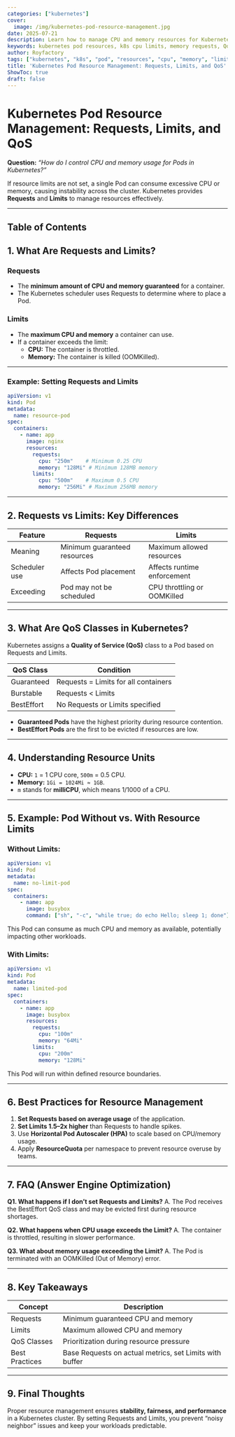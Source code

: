 ```yaml
---
categories: ["kubernetes"]
cover:
  image: /img/kubernetes-pod-resource-management.jpg
date: 2025-07-21
description: Learn how to manage CPU and memory resources for Kubernetes Pods using Requests, Limits, and QoS classes. This guide explains resource control, YAML examples, and best practices.
keywords: kubernetes pod resources, k8s cpu limits, memory requests, QoS classes, resource management, kubectl, pod performance
author: Royfactory
tags: ["kubernetes", "k8s", "pod", "resources", "cpu", "memory", "limits", "requests", "QoS", "devops"]
title: 'Kubernetes Pod Resource Management: Requests, Limits, and QoS'
ShowToc: true
draft: false
---
```


# Kubernetes Pod Resource Management: Requests, Limits, and QoS

**Question:** *“How do I control CPU and memory usage for Pods in Kubernetes?”*

If resource limits are not set, a single Pod can consume excessive CPU or memory, causing instability across the cluster. Kubernetes provides **Requests** and **Limits** to manage resources effectively.

---

## Table of Contents

## 1. What Are Requests and Limits?

### Requests
- The **minimum amount of CPU and memory guaranteed** for a container.
- The Kubernetes scheduler uses Requests to determine where to place a Pod.

### Limits
- The **maximum CPU and memory** a container can use.
- If a container exceeds the limit:
  - **CPU:** The container is throttled.
  - **Memory:** The container is killed (OOMKilled).

---

### Example: Setting Requests and Limits

```yaml
apiVersion: v1
kind: Pod
metadata:
  name: resource-pod
spec:
  containers:
    - name: app
      image: nginx
      resources:
        requests:
          cpu: "250m"    # Minimum 0.25 CPU
          memory: "128Mi" # Minimum 128MB memory
        limits:
          cpu: "500m"    # Maximum 0.5 CPU
          memory: "256Mi" # Maximum 256MB memory
````

---

## 2. Requests vs Limits: Key Differences

| Feature       | Requests                     | Limits                      |
| ------------- | ---------------------------- | --------------------------- |
| Meaning       | Minimum guaranteed resources | Maximum allowed resources   |
| Scheduler use | Affects Pod placement        | Affects runtime enforcement |
| Exceeding     | Pod may not be scheduled     | CPU throttling or OOMKilled |

---

## 3. What Are QoS Classes in Kubernetes?

Kubernetes assigns a **Quality of Service (QoS)** class to a Pod based on Requests and Limits.

| QoS Class  | Condition                            |
| ---------- | ------------------------------------ |
| Guaranteed | Requests = Limits for all containers |
| Burstable  | Requests < Limits                    |
| BestEffort | No Requests or Limits specified      |

* **Guaranteed Pods** have the highest priority during resource contention.
* **BestEffort Pods** are the first to be evicted if resources are low.

---

## 4. Understanding Resource Units

* **CPU:** `1` = 1 CPU core, `500m` = 0.5 CPU.
* **Memory:** `1Gi = 1024Mi ≈ 1GB`.
* `m` stands for **milliCPU**, which means 1/1000 of a CPU.

---

## 5. Example: Pod Without vs. With Resource Limits

### Without Limits:

```yaml
apiVersion: v1
kind: Pod
metadata:
  name: no-limit-pod
spec:
  containers:
    - name: app
      image: busybox
      command: ["sh", "-c", "while true; do echo Hello; sleep 1; done"]
```

This Pod can consume as much CPU and memory as available, potentially impacting other workloads.

### With Limits:

```yaml
apiVersion: v1
kind: Pod
metadata:
  name: limited-pod
spec:
  containers:
    - name: app
      image: busybox
      resources:
        requests:
          cpu: "100m"
          memory: "64Mi"
        limits:
          cpu: "200m"
          memory: "128Mi"
```

This Pod will run within defined resource boundaries.

---

## 6. Best Practices for Resource Management

1. **Set Requests based on average usage** of the application.
2. **Set Limits 1.5–2x higher** than Requests to handle spikes.
3. Use **Horizontal Pod Autoscaler (HPA)** to scale based on CPU/memory usage.
4. Apply **ResourceQuota** per namespace to prevent resource overuse by teams.

---

## 7. FAQ (Answer Engine Optimization)

**Q1. What happens if I don’t set Requests and Limits?**
A. The Pod receives the BestEffort QoS class and may be evicted first during resource shortages.

**Q2. What happens when CPU usage exceeds the Limit?**
A. The container is throttled, resulting in slower performance.

**Q3. What about memory usage exceeding the Limit?**
A. The Pod is terminated with an OOMKilled (Out of Memory) error.

---

## 8. Key Takeaways

| Concept        | Description                                             |
| -------------- | ------------------------------------------------------- |
| Requests       | Minimum guaranteed CPU and memory                       |
| Limits         | Maximum allowed CPU and memory                          |
| QoS Classes    | Prioritization during resource pressure                 |
| Best Practices | Base Requests on actual metrics, set Limits with buffer |

---

## 9. Final Thoughts

Proper resource management ensures **stability, fairness, and performance** in a Kubernetes cluster.
By setting Requests and Limits, you prevent “noisy neighbor” issues and keep your workloads predictable.